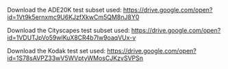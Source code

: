 Download the ADE20K test subset used:
https://drive.google.com/open?id=1Vt9k5ernxmc9U6KJzfXkwCm5QM8nJ8Y0

Download the Cityscapes test subset used:
https://drive.google.com/open?id=1VDUTJpVo59wlKuX8CR4b7Iw9oaqVUx-v

Download the Kodak test set used:
https://drive.google.com/open?id=1S78sAVPZ33wV5WVptyWMosCJKzvSVPSn
